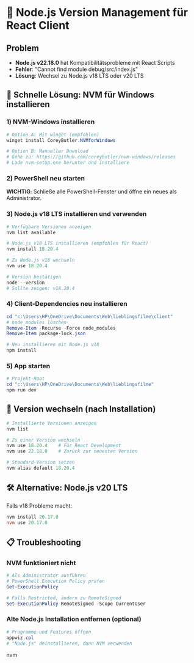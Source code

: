 # 🔧 Node.js Version Management für React Client

## Problem
- **Node.js v22.18.0** hat Kompatibilitätsprobleme mit React Scripts
- **Fehler**: "Cannot find module debug/src/index.js"
- **Lösung**: Wechsel zu Node.js v18 LTS oder v20 LTS

## 🚀 Schnelle Lösung: NVM für Windows installieren

### 1) NVM-Windows installieren
```powershell
# Option A: Mit winget (empfohlen)
winget install CoreyButler.NVMforWindows

# Option B: Manueller Download
# Gehe zu: https://github.com/coreybutler/nvm-windows/releases
# Lade nvm-setup.exe herunter und installiere
```

### 2) PowerShell neu starten
**WICHTIG**: Schließe alle PowerShell-Fenster und öffne ein neues als Administrator.

### 3) Node.js v18 LTS installieren und verwenden
```powershell
# Verfügbare Versionen anzeigen
nvm list available

# Node.js v18 LTS installieren (empfohlen für React)
nvm install 18.20.4

# Zu Node.js v18 wechseln
nvm use 18.20.4

# Version bestätigen
node --version
# Sollte zeigen: v18.20.4
```

### 4) Client-Dependencies neu installieren
```powershell
cd "c:\Users\HP\OneDrive\Documents\Web\lieblingsfilme\client"
# node_modules löschen
Remove-Item -Recurse -Force node_modules
Remove-Item package-lock.json

# Neu installieren mit Node.js v18
npm install
```

### 5) App starten
```powershell
# Projekt-Root
cd "c:\Users\HP\OneDrive\Documents\Web\lieblingsfilme"
npm run dev
```

## 🔄 Version wechseln (nach Installation)

```powershell
# Installierte Versionen anzeigen
nvm list

# Zu einer Version wechseln
nvm use 18.20.4    # Für React Development
nvm use 22.18.0    # Zurück zur neuesten Version

# Standard-Version setzen
nvm alias default 18.20.4
```

## 🛠️ Alternative: Node.js v20 LTS

Falls v18 Probleme macht:
```powershell
nvm install 20.17.0
nvm use 20.17.0
```

## 📋 Troubleshooting

### NVM funktioniert nicht
```powershell
# Als Administrator ausführen
# PowerShell Execution Policy prüfen
Get-ExecutionPolicy

# Falls Restricted, ändern zu RemoteSigned
Set-ExecutionPolicy RemoteSigned -Scope CurrentUser
```

### Alte Node.js Installation entfernen (optional)
```powershell
# Programme und Features öffnen
appwiz.cpl
# "Node.js" deinstallieren, dann NVM verwenden
```
nvm 